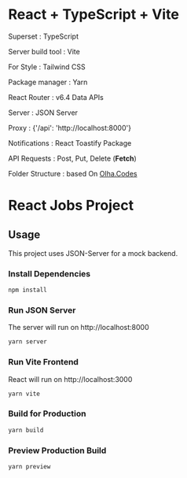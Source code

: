 # React + TypeScript + Vite

<p>Superset : TypeScript</p>
<p>Server build tool : Vite</p>
<p>For Style : Tailwind CSS</p>
<p>Package manager : Yarn</p>
<p>React Router : v6.4 Data APIs</p>
<p>Server : JSON Server</p>
<p>Proxy : {'/api': 'http://localhost:8000'}</p>
<p>Notifications : React Toastify Package</p>
<p>API Requests : Post, Put, Delete (<b>Fetch</b>)</p>
<p>Folder Structure : based On <a href='https://www.instagram.com/olha.codes/' target='_blank'>Olha.Codes</a></p>


# React Jobs Project


## Usage

This project uses JSON-Server for a mock backend.

### Install Dependencies

```bash
npm install
```

### Run JSON Server

The server will run on http://localhost:8000

```bash
yarn server
```

### Run Vite Frontend

React will run on http://localhost:3000

```bash
yarn vite
```

### Build for Production

```bash
yarn build
```

### Preview Production Build

```bash
yarn preview
```